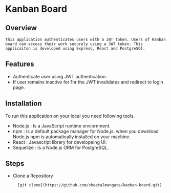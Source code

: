 # Kanban Board

## Overview

    This application authenticates users with a JWT token. Users of Kanban board can access their work securely using a JWT token. This applicaiton is developed using Express, React and PostgreSQl.

## Features
- Authenticate user using JWT authentication.
- If user remains inactive for 1hr the JWT invalidates and redirect to login page.

## Installation

To run this application on your local you need following tools.

- Node.js : Is a JavaScript runtime enviornment. 
- npm : Is a default package manager for Node.js. when you download Node.js npm is automatically
installed on your machine.
- React : Javascript library for developeing UI.
- Sequelize : Is a Node.js ORM for PostgreSQL.

## Steps

- Clone a Repository

        [git clone](https://github.com/sheetalmangate/kanban-board.git)

